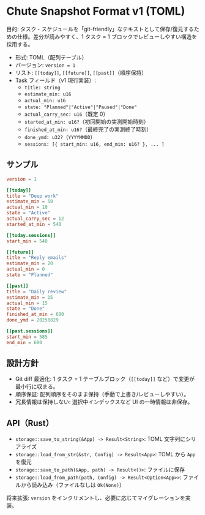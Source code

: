 # Chute Snapshot Format v1 (TOML)

目的: タスク・スケジュールを「git-friendly」なテキストとして保存/復元するための仕様。差分が読みやすく、1 タスク = 1 ブロックでレビューしやすい構造を採用する。

- 形式: TOML（配列テーブル）
- バージョン: `version = 1`
- リスト: `[[today]]`, `[[future]]`, `[[past]]`（順序保持）
- Task フィールド（v1 現行実装）:
  - `title: string`
  - `estimate_min: u16`
  - `actual_min: u16`
  - `state: "Planned"|"Active"|"Paused"|"Done"`
  - `actual_carry_sec: u16`（既定 0）
  - `started_at_min: u16?`（初回開始の実測開始時刻）
  - `finished_at_min: u16?`（最終完了の実測終了時刻）
  - `done_ymd: u32?`（`YYYYMMDD`）
  - `sessions: [{ start_min: u16, end_min: u16? }, ... ]`

## サンプル

```toml
version = 1

[[today]]
title = "Deep work"
estimate_min = 50
actual_min = 10
state = "Active"
actual_carry_sec = 12
started_at_min = 540

[[today.sessions]]
start_min = 540

[[future]]
title = "Reply emails"
estimate_min = 20
actual_min = 0
state = "Planned"

[[past]]
title = "Daily review"
estimate_min = 15
actual_min = 15
state = "Done"
finished_at_min = 600
done_ymd = 20250829

[[past.sessions]]
start_min = 585
end_min = 600
```

## 設計方針

- Git diff 最適化: 1 タスク = 1 テーブルブロック（`[[today]]` など）で変更が最小行に収まる。
- 順序保証: 配列順序をそのまま保持（手動で上書き/レビューしやすい）。
- 冗長情報は保持しない: 選択中インデックスなど UI の一時情報は非保存。

## API（Rust）

- `storage::save_to_string(&App) -> Result<String>`: TOML 文字列にシリアライズ
- `storage::load_from_str(&str, Config) -> Result<App>`: TOML から `App` を復元
- `storage::save_to_path(&App, path) -> Result<()>`: ファイルに保存
- `storage::load_from_path(path, Config) -> Result<Option<App>>`: ファイルから読み込み（ファイルなしは `Ok(None)`）

将来拡張: `version` をインクリメントし、必要に応じてマイグレーションを実装。
